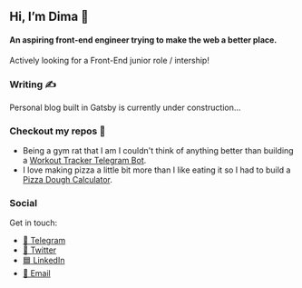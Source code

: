 ## Hi, I’m Dima 👋
#### An aspiring front-end engineer trying to make the web a better place.
Actively looking for a Front-End junior role / intership!

### Writing ✍
Personal blog built in Gatsby is currently under construction...

### Checkout my repos 🚧
- Being a gym rat that I am I couldn't think of anything better than building a [Workout Tracker Telegram Bot](https://github.com/dim-anis/tg-workout-tracker).
- I love making pizza a little bit more than I like eating it so I had to build a [Pizza Dough Calculator](https://github.com/dim-anis/pizza-calculator). 

### Social
Get in touch:

- [🔷 Telegram](https://t.me/dim_anis)
- [🔵 Twitter](https://twitter.com/DmitryAnisov)
- [🟦 LinkedIn]()
- [🔴 Email](mailto:anis.dim@gmail.com)
